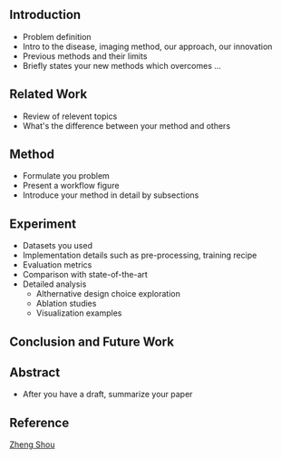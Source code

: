 ## Introduction
 - Problem definition
 - Intro to the disease, imaging method, our approach, our innovation
 - Previous methods and their limits
 - Briefly states your new methods which overcomes ...
## Related Work
 - Review of relevent topics
 - What's the difference between your method and others
## Method
 - Formulate you problem
 - Present a workflow figure
 - Introduce your method in detail by subsections
## Experiment
 - Datasets you used
 - Implementation details such as pre-processing, training recipe
 - Evaluation metrics
 - Comparison with state-of-the-art
 - Detailed analysis
    - Althernative design choice exploration
    - Ablation studies
    - Visualization examples
## Conclusion and Future Work
## Abstract
 - After you have a draft, summarize your paper
## Reference
[Zheng Shou](https://zhuanlan.zhihu.com/p/338193330)